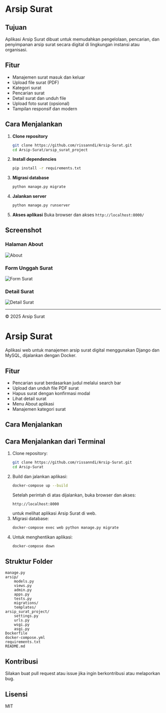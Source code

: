 # Arsip Surat

## Tujuan
Aplikasi Arsip Surat dibuat untuk memudahkan pengelolaan, pencarian, dan penyimpanan arsip surat secara digital di lingkungan instansi atau organisasi.

## Fitur
- Manajemen surat masuk dan keluar
- Upload file surat (PDF)
- Kategori surat
- Pencarian surat
- Detail surat dan unduh file
- Upload foto surat (opsional)
- Tampilan responsif dan modern

## Cara Menjalankan
1. **Clone repository**
   ```bash
   git clone https://github.com/rissanndi/Arsip-Surat.git
   cd Arsip-Surat/arsip_surat_project
   ```
2. **Install dependencies**
   ```bash
   pip install -r requirements.txt
   ```
3. **Migrasi database**
   ```bash
   python manage.py migrate
   ```
4. **Jalankan server**
   ```bash
   python manage.py runserver
   ```
5. **Akses aplikasi**
   Buka browser dan akses `http://localhost:8000/`

## Screenshot

### Halaman About
![About](screenshots/about.png)

### Form Unggah Surat
![Form Surat](screenshots/form_surat.png)

### Detail Surat
![Detail Surat](screenshots/detail_surat.png)

---

© 2025 Arsip Surat
# Arsip Surat

Aplikasi web untuk manajemen arsip surat digital menggunakan Django dan MySQL, dijalankan dengan Docker.

## Fitur
- Pencarian surat berdasarkan judul melalui search bar
- Upload dan unduh file PDF surat
- Hapus surat dengan konfirmasi modal
- Lihat detail surat
- Menu About aplikasi
- Manajemen kategori surat

## Cara Menjalankan

## Cara Menjalankan dari Terminal
1. Clone repository:
   ```bash
   git clone https://github.com/rissanndi/Arsip-Surat.git
   cd Arsip-Surat
   ```
2. Build dan jalankan aplikasi:
   ```bash
   docker-compose up --build
   ```
   Setelah perintah di atas dijalankan, buka browser dan akses:
   ```
   http://localhost:8000
   ```
   untuk melihat aplikasi Arsip Surat di web.
3. Migrasi database:
   ```bash
   docker-compose exec web python manage.py migrate
   ```
4. Untuk menghentikan aplikasi:
   ```bash
   docker-compose down
   ```

## Struktur Folder
```
manage.py
arsip/
    models.py
    views.py
    admin.py
    apps.py
    tests.py
    migrations/
    templates/
arsip_surat_project/
    settings.py
    urls.py
    wsgi.py
    asgi.py
Dockerfile
docker-compose.yml
requirements.txt
README.md
```

## Kontribusi
Silakan buat pull request atau issue jika ingin berkontribusi atau melaporkan bug.

## Lisensi
MIT
